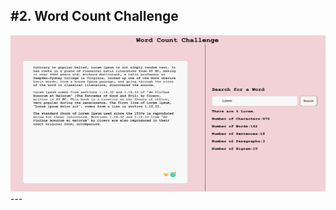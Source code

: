 <h2>#2. Word Count Challenge</h2>
<img src="/public/images/website.png "alt="website image"  width="750vw" height="250vh"/>
---